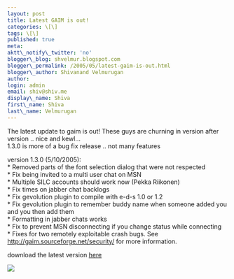 ```yaml
---
layout: post
title: Latest GAIM is out!
categories: \[\]
tags: \[\]
published: true
meta:
aktt\_notify\_twitter: 'no'
blogger\_blog: shvelmur.blogspot.com
blogger\_permalink: /2005/05/latest-gaim-is-out.html
blogger\_author: Shivanand Velmurugan
author:
login: admin
email: shiv@shiv.me
display\_name: Shiva
first\_name: Shiva
last\_name: Velmurugan
---
```


The latest update to gaim is out! These guys are churning in version after version .. nice and kewl...  
1.3.0 is more of a bug fix release .. not many features

version 1.3.0 (5/10/2005):  
\* Removed parts of the font selection dialog that were not respected  
\* Fix being invited to a multi user chat on MSN  
\* Multiple SILC accounts should work now (Pekka Riikonen)  
\* Fix times on jabber chat backlogs  
\* Fix gevolution plugin to compile with e-d-s 1.0 or 1.2  
\* Fix gevolution plugin to remember buddy name when someone added you  
and you then add them  
\* Formatting in jabber chats works  
\* Fix to prevent MSN disconnecting if you change status while connecting  
\* Fixes for two remotely exploitable crash bugs. See  
http://gaim.sourceforge.net/security/ for more information.

download the latest version [here][0]

![](/images/7854873-111642062994915785?l=shvelmur.blogspot.com)


[0]: http://gaim.sourceforge.net/downloads.php